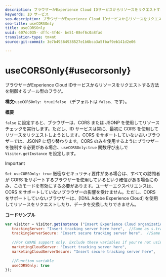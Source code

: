 ```yaml
---
description: ブラウザーがExperience Cloud IDサービスからリソースをリクエストする方法を制御するブール型のフラグ。
keywords: ID サービス
seo-description: ブラウザーがExperience Cloud IDサービスからリソースをリクエストする方法を制御するブール型のフラグ。
seo-title: useCORSOnly
title: useCORSOnly
uuid: 607dc035- dffc-4f4d- be51-08ef6c0a8fad
translation-type: tm+mt
source-git-commit: 3e7b49564938527e1b6bca3a5fbaf9eb141d2e06

---
```



# useCORSOnly{#usecorsonly}

ブラウザーがExperience Cloud IDサービスからリソースをリクエストする方法を制御するブール型のフラグ。

**構文:**`useCORSOnly: true|false` （デフォルトは `false`、です）。

**概要**

`false` に設定すると、ブラウザーは、CORS または JSONP を使用してリソースチェックを実行します。ただし、ID サービスは常に、最初に CORS を使用してリソースをリクエストしようとします。CORS をサポートしていない古いブラウザーでは、JSONP に切り替わります。CORS のみを使用するようにブラウザーを強制する必要がある場合、`useCORSOnly:true` 関数呼び出しで `Visitor.getInstance` を設定します。

>[!IMPORTANT]
>
>`Set useCORSOnly: true` 厳密なセキュリティ要件がある場合は、すべての訪問者が CORS をサポートするブラウザーを使用しているという確信がある場合にのみ、このモードを有効にする必要があります。ユーザーエクスペリエンスは、CORS をサポートしていないブラウザーの影響を受けません。ただし、CORS をサポートしていないブラウザーは、[!DNL Adobe Experience Cloud] を使用してリソースをリクエストしたり、データを交換したりできません。

**コードサンプル**

```js
var visitor = Visitor.getInstance ("Insert Experience Cloud organization ID here",{ 
   trackingServer: "Insert tracking server here here",  //Same as s.trackingServer 
   trackingServerSecure: "Insert secure tracking server here",  //Same as s.trackingServerSecure 
 
   //For CNAME support only. Exclude these variables if you're not using CNAME 
   marketingCloudServer: "Insert tracking server here", 
   marketingCloudServerSecure: "Insert secure tracking server here", 
 
   //Function variable 
   useCORSOnly: true 
});
```

